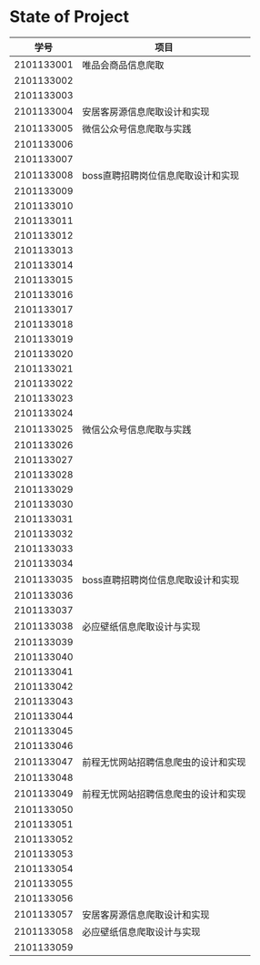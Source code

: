 # State of Project



| 学号       | 项目                           |
| ---------- | ------------------------------ |
| 2101133001 | 唯品会商品信息爬取 |
| 2101133002 |   |
| 2101133003 |   |
| 2101133004 | 安居客房源信息爬取设计和实现 |
| 2101133005 | 微信公众号信息爬取与实践 |
| 2101133006 |   |
| 2101133007 |   |
| 2101133008 | boss直聘招聘岗位信息爬取设计和实现 |
| 2101133009 |   |
| 2101133010 |   |
| 2101133011 |   |
| 2101133012 |   |
| 2101133013 |   |今日头条新闻信息爬取
| 2101133014 |   |
| 2101133015 |   |
| 2101133016 |   |
| 2101133017 |   |
| 2101133018 |   |
| 2101133019 |   |
| 2101133020 |   |
| 2101133021 |   |
| 2101133022 |   |
| 2101133023 |   |
| 2101133024 |   |
| 2101133025 | 微信公众号信息爬取与实践 |
| 2101133026 |   |
| 2101133027 |   |
| 2101133028 |   |
| 2101133029 |   |
| 2101133030 |   |
| 2101133031 |   |
| 2101133032 |   |
| 2101133033 |   |
| 2101133034 |   |
| 2101133035 | boss直聘招聘岗位信息爬取设计和实现 |
| 2101133036 |   |
| 2101133037 |   |
| 2101133038 | 必应壁纸信息爬取设计与实现 |
| 2101133039 |   |
| 2101133040 |   |
| 2101133041 |   |
| 2101133042 |   |
| 2101133043 |   |
| 2101133044 |   |
| 2101133045 |   |
| 2101133046 |   |
| 2101133047 | 前程无忧网站招聘信息爬虫的设计和实现 |
| 2101133048 |   |
| 2101133049 | 前程无忧网站招聘信息爬虫的设计和实现 |
| 2101133050 |   |
| 2101133051 |   |
| 2101133052 |   |
| 2101133053 |   |
| 2101133054 |   |
| 2101133055 |   |
| 2101133056 |   |
| 2101133057 | 安居客房源信息爬取设计和实现 |
| 2101133058 | 必应壁纸信息爬取设计与实现 |
| 2101133059 |   |
